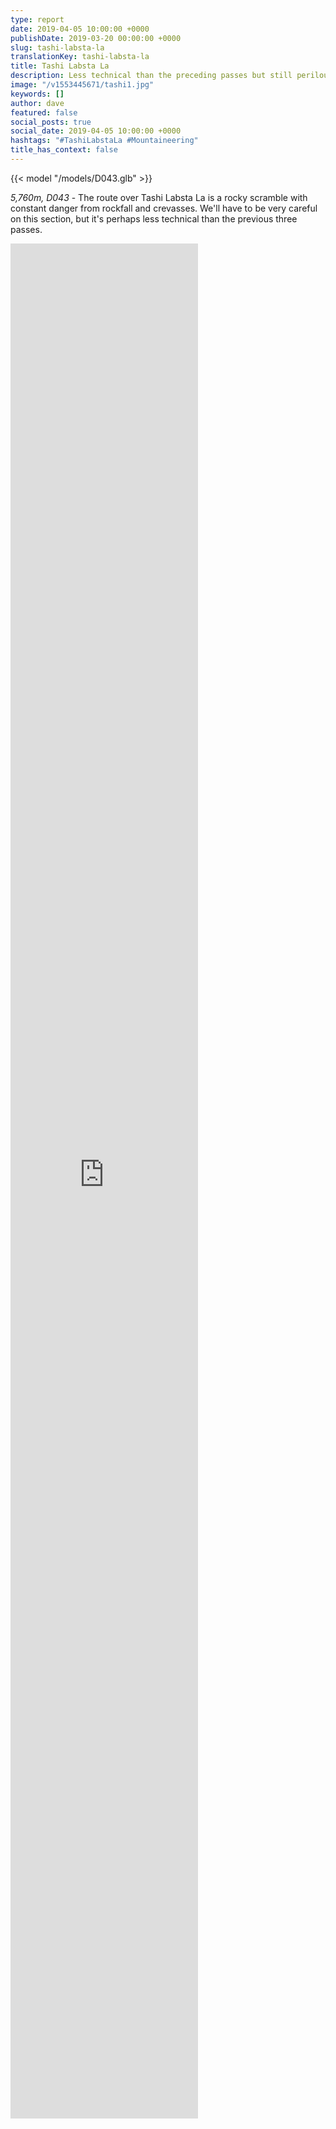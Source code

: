 ```yaml
---
type: report
date: 2019-04-05 10:00:00 +0000
publishDate: 2019-03-20 00:00:00 +0000
slug: tashi-labsta-la
translationKey: tashi-labsta-la
title: Tashi Labsta La
description: Less technical than the preceding passes but still perilous.
image: "/v1553445671/tashi1.jpg"
keywords: []
author: dave
featured: false
social_posts: true
social_date: 2019-04-05 10:00:00 +0000
hashtags: "#TashiLabstaLa #Mountaineering"
title_has_context: false
---
```


{{< model "/models/D043.glb" >}}

_5,760m, D043_ - The route over Tashi Labsta La is a rocky scramble with constant danger from rockfall and crevasses. We'll have to be very careful on this section, but it's perhaps less technical than the previous three passes.

<iframe style="height:75vh;" frameBorder="0" allowfullscreen src="https://umap.openstreetmap.fr/en/map/untitled-map_307235?scaleControl=false&miniMap=false&scrollWheelZoom=false&zoomControl=true&allowEdit=false&moreControl=false&searchControl=null&tilelayersControl=null&embedControl=null&datalayersControl=null&onLoadPanel=undefined&captionBar=false&fullscreenControl=null&datalayers=809609#14/27.8377/86.5385"></iframe>